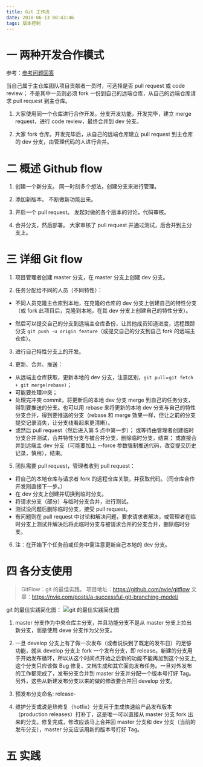```yaml
---
title: Git 工作流
date: 2018-06-13 00:43:46
tags: 版本控制
---
```

# 一 两种开发合作模式
参考：[参考问题回答](https://segmentfault.com/q/1010000004362882/a-1020000004415897)

当自己属于主仓库团队项目贡献者一员时，可选择是否 pull request 或 code review；
不是其中一员则必须 fork 一份到自己的远端仓库，从自己的远端仓库请求 pull request 到主仓库。

1. 大家使用同一个仓库进行合作开发。分支开发功能，开发完毕，建立 merge request，进行 code review，最终合并到 dev 分支。

2. 大家 fork 仓库。开发完毕后，从自己的远端仓库建立 pull request 到主仓库的 dev 分支，由管理代码的人进行合并。

# 二 概述 Github flow
1. 创建一个新分支。
同一时刻多个想法，创建分支来进行管理。

2. 添加新版本。
不断做新功能出来。

3. 开启一个 pull request。
发起对做的各个版本的讨论，代码审核。

4. 合并分支，然后部署。
大家审核了 pull request 并通过测试，后合并到主分支上。


# 三 详细 Git flow
1. 项目管理者创建 master 分支，在 master 分支上创建 dev 分支。

2. 任务分配给不同的人员（不同特性）：
- 不同人员克隆主仓库到本地，在克隆的仓库的 dev 分支上创建自己的特性分支（或 fork 此项目后，克隆到本地，在其 dev 分支上创建自己的特性分支）。

- 然后可以提交自己的分支到远端主仓库备份，让其他成员知道进度，远程跟踪分支 `git push -u origin feature`（或提交自己的分支到自己 fork 的远端主仓库）。

3. 进行自己特性分支上的开发。

4. 更新、合并、推送：
- 从远端主仓库获取，更新本地的 dev 分支，注意区别，`git pull`=`git fetch + git merge(rebase)`；
- 可能要处理冲突；
- 处理完冲突 commit，将更新后的本地 dev 分支 merge 到自己的任务分支，得到要推送的分支。也可以用 rebase 来将更新的本地 dev 分支与自己的特性分支合并，得到要推送的分支（rebase 和 merge 效果一样，但让之前的分支提交记录消失，让分支线看起来更清晰）。
- 或然后 pull request（然后进入第 5 点中第一步）；
或等待由管理者创建临时分支合并测试，合并特性分支与被合并分支，删除临时分支，结束；
或直接合并到远端主 dev 分支（可能要加上 --force 参数强制推送代码，改变提交历史记录，慎用），结束。

5. 团队需要 pull request，管理者收到 pull request：
- 将自己的本地仓库与请求者 fork 的远程仓库关联，并获取代码。（同仓库合作开发则直接下一步。）
- 在 dev 分支上创建并切换到临时分支。
- 将请求分支（部分）与临时分支合并，进行测试。
- 测试没问题后删除临时分支，接受 pull request。
- 有问题则在 pull request 中讨论和解决问题，要求请求者解决，或管理者在临时分支上测试并解决后将此临时分支与被请求合并的分支合并，删除临时分支。

6. 注：在开始下个任务前或任务中需注意更新自己本地的 dev 分支。

# 四 各分支使用
> GitFlow：git 的最佳实践。
项目地址：https://github.com/nvie/gitflow
文章：https://nvie.com/posts/a-successful-git-branching-model/

git 的最佳实践简化图：
![git 的最佳实践简化图](图1.PNG)

1. master 分支作为中央仓库主分支，并且功能分支不是从 master 分支上拉出新分支，而是使用 deve 分支作为父分支。

2. 一旦 develop 分支上有了做一次发布（或者说快到了既定的发布日）的足够功能，就从 develop 分支上 fork 一个发布分支，即 release。新建的分支用于开始发布循环，所以从这个时间点开始之后新的功能不能再加到这个分支上,这个分支只应该做 Bug 修复、文档生成和其它面向发布任务。一旦对外发布的工作都完成了，发布分支合并到 master 分支并分配一个版本号打好 Tag。另外，这些从新建发布分支以来的做的修改要合并回 develop 分支。

3. 预发布分支命名: release-

4. 维护分支或说是热修复（hotfix）分支用于生成快速给产品发布版本（production releases）打补丁，这是唯一可以直接从 master 分支 fork 出来的分支。修复完成，修改应该马上合并回 master 分支和 dev 分支（当前的发布分支），master 分支应该用新的版本号打好 Tag。

# 五 实践